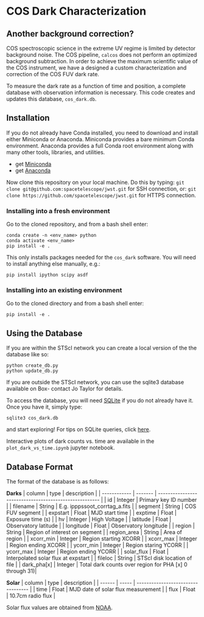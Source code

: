 # COS Dark Characterization

## Another background correction?
COS spectroscopic science in the extreme UV regime is limited by detector 
background noise. The COS pipeline, `calcos` does not perform an optimized 
background subtraction. In order to achieve the maximum scientific value of
the COS instrument, we have a designed a custom characterization and correction
of the COS FUV dark rate.

To measure the dark rate as a function of time and position, a complete
database with observation information is necessary. This code creates
and updates this database, `cos_dark.db`.

## Installation
If you do not already have Conda installed, you need to download and install
either Miniconda or Anaconda. Miniconda provides a bare minimum Conda
environment. Anaconda provides a full Conda root environment along with
many other tools, libraries, and utilities.
* get [Miniconda](https://docs.conda.io/en/latest/miniconda.html)
* get [Anaconda](https://www.anaconda.com/products/individual)

Now clone this repository on your local machine. Do this by typing:
`git clone git@github.com:spacetelescope/jwst.git`
for SSH connection, or:
`git clone https://github.com/spacetelescope/jwst.git`
for HTTPS connection.

### Installing into a fresh environment
Go to the cloned repository, and from a bash shell enter:

```
conda create -n <env_name> python
conda activate <env_name>
pip install -e .
```

This only installs packages needed for the `cos_dark` software. You will
need to install anything else manually, e.g.:

```
pip install ipython scipy asdf
```

### Installing into an existing environment
Go to the cloned directory and from a bash shell enter:

```
pip install -e . 
```

## Using the Database

If you are within the STScI network you can create a local version
of the the database like so:

```
python create_db.py
python update_db.py
```

If you are outside the STScI network, you can use the sqlite3 database 
available on Box- contact Jo Taylor for details.

To access the database, you will need [SQLite](https://www.sqlite.org/index.html) 
if you do not already have it. Once you have it, simply type:

```
sqlite3 cos_dark.db
```

and start exploring! For tips on SQLite queries, click [here](https://www.tutorialspoint.com/sqlite/sqlite_select_query.htm).

Interactive plots of dark counts vs. time are available in the 
`plot_dark_vs_time.ipynb` jupyter notebook.

## Database Format

The format of the database is as follows:

**Darks**
| column       | type    | description                                            |
| ------------ | ------- | ------------------------------------------------------ |
| id           | Integer | Primary key ID number                                  |
| filename     | String  | E.g. ipppssoot_corrtag_a.fits                          |
| segment      | String  | COS FUV segment                                        |
| expstart     | Float   | MJD start time                                         |
| exptime      | Float   | Exposure time (s)                                      |
| hv           | Integer | High Voltage                                           |
| latitude     | Float   | Observatory latitude                                   |
| longitude    | Float   | Observatory longitude                                  |
| region       | String  | Region of interest on segment                          |
| region_area  | String  | Area of region                                         |
| xcorr_min    | Integer | Region starting XCORR                                  |
| xcorr_max    | Integer | Region ending XCORR                                    |
| ycorr_min    | Integer | Region staring YCORR                                   |
| ycorr_max    | Integer | Region ending YCORR                                    |
| solar_flux   | Float   | Interpolated solar flux at expstart                    |
| fileloc      | String  | STScI disk location of file                            |
| dark_pha[x]  | Integer | Total dark counts over region for PHA [x] 0 through 31)|

**Solar**
| column | type  | description                        |
| ------ | ----- | ---------------------------------- |
| time   | Float | MJD date of solar flux measurement |
| flux   | Float | 10.7cm radio flux                  |

Solar flux values are obtained from [NOAA](https://www.swpc.noaa.gov/phenomena/f107-cm-radio-emissions).
